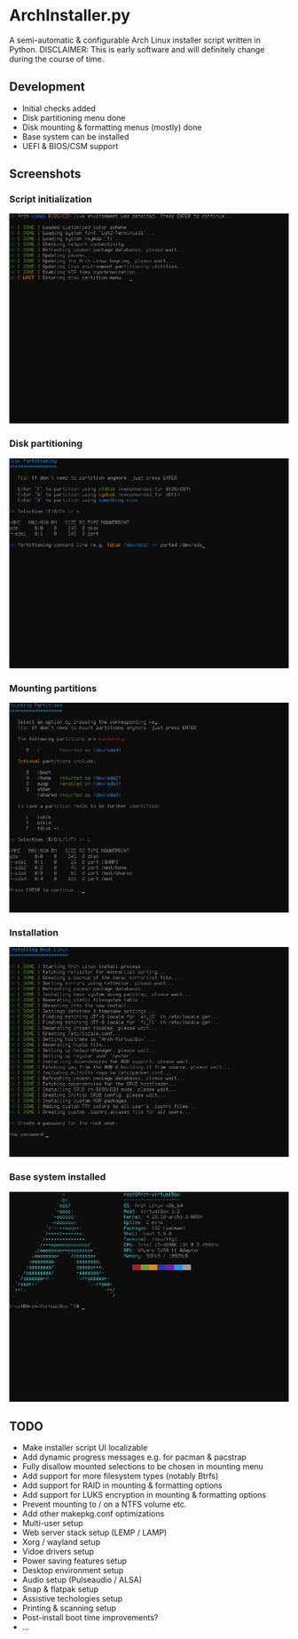 # ArchInstaller.py
A semi-automatic & configurable Arch Linux installer script written in Python.
DISCLAIMER: This is early software and will definitely change during the course of time.

## Development
* Initial checks added
* Disk partitioning menu done
* Disk mounting & formatting menus (mostly) done
* Base system can be installed
* UEFI & BIOS/CSM support

## Screenshots
### Script initialization
![Setup 1](/GitHub/setup-1.png)
### Disk partitioning
![Setup 2](/GitHub/setup-2.png)
### Mounting partitions
![Setup 3](/GitHub/setup-3.png)
### Installation
![Setup 4](/GitHub/setup-4.png)
### Base system installed
![Setup 5](/GitHub/setup-5.png)

## TODO
* Make installer script UI localizable
* Add dynamic progress messages e.g. for pacman & pacstrap
* Fully disallow mounted selections to be chosen in mounting menu
* Add support for more filesystem types (notably Btrfs)
* Add support for RAID in mounting & formatting options
* Add support for LUKS encryption in mounting & formatting options
* Prevent mounting to / on a NTFS volume etc.
* Add other makepkg.conf optimizations
* Multi-user setup
* Web server stack setup (LEMP / LAMP)
* Xorg / wayland setup
* Vidoe drivers setup
* Power saving features setup
* Desktop environment setup
* Audio setup (Pulseaudio / ALSA)
* Snap & flatpak setup
* Assistive techologies setup
* Printing & scanning setup
* Post-install boot time improvements?
* ...
